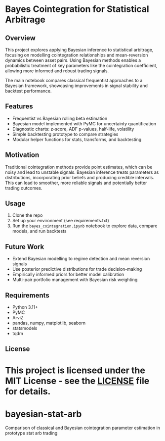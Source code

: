 # Bayes Cointegration for Statistical Arbitrage

## Overview

This project explores applying Bayesian inference to statistical arbitrage, focusing on modelling cointegration relationships and mean-reversion dynamics between asset pairs. Using Bayesian methods enables a probabilistic treatment of key parameters like the cointegration coefficient, allowing more informed and robust trading signals.

The main notebook compares classical frequentist approaches to a Bayesian framework, showcasing improvements in signal stability and backtest performance.

## Features

- Frequentist vs Bayesian rolling beta estimation  
- Bayesian model implemented with PyMC for uncertainty quantification  
- Diagnostic charts: z-score, ADF p-values, half-life, volatility  
- Simple backtesting prototype to compare strategies  
- Modular helper functions for stats, transforms, and backtesting

## Motivation

Traditional cointegration methods provide point estimates, which can be noisy and lead to unstable signals. Bayesian inference treats parameters as distributions, incorporating prior beliefs and producing credible intervals. This can lead to smoother, more reliable signals and potentially better trading outcomes.

## Usage

1. Clone the repo  
2. Set up your environment (see requirements.txt)  
3. Run the `bayes_cointegration.ipynb` notebook to explore data, compare models, and run backtests  

## Future Work

- Extend Bayesian modelling to regime detection and mean reversion signals  
- Use posterior predictive distributions for trade decision-making  
- Empirically informed priors for better model calibration  
- Multi-pair portfolio management with Bayesian risk weighting

## Requirements

- Python 3.11+  
- PyMC  
- ArviZ  
- pandas, numpy, matplotlib, seaborn  
- statsmodels  
- tqdm  

## License

This project is licensed under the MIT License - see the [LICENSE](LICENSE) file for details.
=======
# bayesian-stat-arb
Comparison of classical and Bayesian cointegration parameter estimation in prototype stat arb trading
